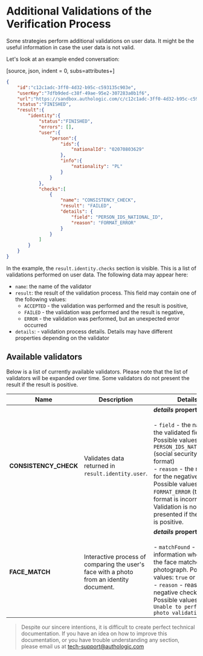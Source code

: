 # Additional Validations of the Verification Process

Some strategies perform additional validations on user data.
It might be the useful information in case the user data is not valid.

Let's look at an example ended conversation:

[source, json, indent = 0, subs=attributes+]
<!--
title: "An example of a conversation snippet with identity validations performed on user data."
-->
```json
{
    "id":"c12c1adc-3ff0-4d32-b95c-c593135c903e",
    "userKey":"7dfb9ded-c38f-49ae-95e2-307283a0b1f6",
    "url":"https://sandbox.authologic.com/c/c12c1adc-3ff0-4d32-b95c-c593135c903e",
    "status":"FINISHED",
    "result":{
        "identity":{
            "status":"FINISHED",
            "errors": [],
            "user":{
                "person":{
                    "ids":{
                        "nationalId": "02070803629"
                    },
                    "info":{
                        "nationality": "PL"
                    }
                }
            },
            "checks":[
                {
                    "name": "CONSISTENCY_CHECK",
                    "result": "FAILED",
                    "details": {
                        "field": "PERSON_IDS_NATIONAL_ID",
                        "reason": "FORMAT_ERROR"
                    }
                }
            ]
        }
    }
}
```

In the example, the `result.identity.checks` section is visible. This is a list of validations performed on user data. 
The following data may appear here:

- `name`: the name of the validator
- `result`: the result of the validation process. This field may contain one of the following values:
  - `ACCEPTED` - the validation was performed and the result is positive,
  - `FAILED` - the validation was performed and the result is negative,
  - `ERROR` - the validation was performed, but an unexpected error occurred
- `details`: - validation process details. Details may have different properties depending on the validator

## Available validators


Below is a list of currently available validators. Please note that the list of validators will be expanded over time.
Some validators do not present the result if the result is positive.

| Name                | Description                                                       | Details                                                                                                                                                                                                                                                                                                                              |
|---------------------|-------------------------------------------------------------------|--------------------------------------------------------------------------------------------------------------------------------------------------------------------------------------------------------------------------------------------------------------------------------------------------------------------------------------|
| **CONSISTENCY_CHECK** | Validates data returned in `result.identity.user`.                | **_details_ properties:**<br><br>- `field` - the name of the validated field. Possible values: `PERSON_IDS_NATIONAL_ID` (social security number format)<br>- `reason` - the reason for the negative result. Possible values: `FORMAT_ERROR` (the field format is incorrect)<br>Validation is not presented if the result is positive. |
| **FACE_MATCH**        | Interactive process of comparing the user's face with a photo from an identity document. | **_details_ properties:**<br><br>- `matchFound` - information whether the face matches the photograph. Possible values: `true` or `false`<br>- `reason` - reason of negative check. Possible values: e.g. `Unable to perform photo validation.`                                                                                      |

<!-- theme: info -->
>
> Despite our sincere intentions, it is difficult to create perfect technical documentation.
> If you have an idea on how to improve this documentation, or you have trouble understanding any section,
> please email us at tech-support@authologic.com
